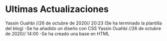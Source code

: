 # Ultimas Actualizaciones
Yassin Ouahbi //26 de octubre de 2020// 20:23 (Se ha terminado la plantilla del blog)
 -Se ha añadido un diseño con CSS
Yassin Ouahbi //26 de octubre de 2020// 14:00
 -Se ha creado una base en HTML 

